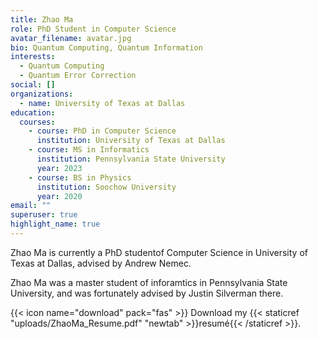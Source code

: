 ```yaml
---
title: Zhao Ma
role: PhD Student in Computer Science
avatar_filename: avatar.jpg
bio: Quantum Computing, Quantum Information
interests:
  - Q﻿uantum Computing
  - Quantum Error Correction
social: []
organizations:
  - name: University of Texas at Dallas
education:
  courses:
    - course: PhD in Computer Science
      institution: University of Texas at Dallas
    - course: MS in Informatics
      institution: Pennsylvania State University
      year: 2023
    - course: BS in Physics
      institution: Soochow University
      year: 2020
email: ""
superuser: true
highlight_name: true
---
```

Z﻿hao Ma is currently a PhD studentof Computer Science in University of Texas at Dallas, advised by Andrew Nemec.

Zhao Ma was a master student of inforamtics in Pennsylvania State University, and was fortunately advised by Justin Silverman there.

{{< icon name="download" pack="fas" >}} Download my {{< staticref "uploads/ZhaoMa_Resume.pdf" "newtab" >}}resumé{{< /staticref >}}.